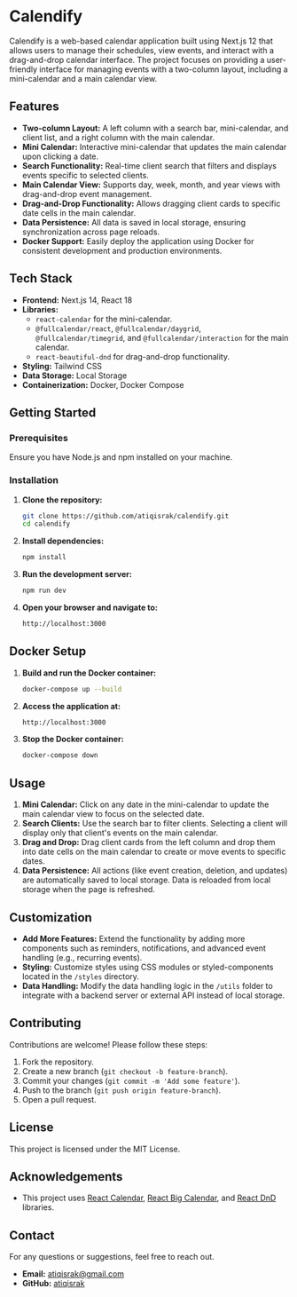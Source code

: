 # Calendify

Calendify is a web-based calendar application built using Next.js 12 that allows users to manage their schedules, view events, and interact with a drag-and-drop calendar interface. The project focuses on providing a user-friendly interface for managing events with a two-column layout, including a mini-calendar and a main calendar view.

## Features

- **Two-column Layout:** A left column with a search bar, mini-calendar, and client list, and a right column with the main calendar.
- **Mini Calendar:** Interactive mini-calendar that updates the main calendar upon clicking a date.
- **Search Functionality:** Real-time client search that filters and displays events specific to selected clients.
- **Main Calendar View:** Supports day, week, month, and year views with drag-and-drop event management.
- **Drag-and-Drop Functionality:** Allows dragging client cards to specific date cells in the main calendar.
- **Data Persistence:** All data is saved in local storage, ensuring synchronization across page reloads.
- **Docker Support:** Easily deploy the application using Docker for consistent development and production environments.

## Tech Stack

- **Frontend:** Next.js 14, React 18
- **Libraries:**
  - `react-calendar` for the mini-calendar.
  - `@fullcalendar/react`, `@fullcalendar/daygrid`, `@fullcalendar/timegrid`, and `@fullcalendar/interaction` for the main calendar.
  - `react-beautiful-dnd` for drag-and-drop functionality.
- **Styling:** Tailwind CSS
- **Data Storage:** Local Storage
- **Containerization:** Docker, Docker Compose

## Getting Started

### Prerequisites

Ensure you have Node.js and npm installed on your machine.

### Installation

1. **Clone the repository:**
   ```bash
   git clone https://github.com/atiqisrak/calendify.git
   cd calendify
   ```
2. **Install dependencies:**
   ```bash
   npm install
   ```
3. **Run the development server:**
   ```bash
   npm run dev
   ```
4. **Open your browser and navigate to:**
   ```bash
   http://localhost:3000
   ```

## Docker Setup

1. **Build and run the Docker container:**
   ```bash
   docker-compose up --build
   ```
2. **Access the application at:**
   ```bash
   http://localhost:3000
   ```
3. **Stop the Docker container:**
   ```bash
   docker-compose down
   ```

## Usage

1. **Mini Calendar:** Click on any date in the mini-calendar to update the main calendar view to focus on the selected date.
2. **Search Clients:** Use the search bar to filter clients. Selecting a client will display only that client's events on the main calendar.
3. **Drag and Drop:** Drag client cards from the left column and drop them into date cells on the main calendar to create or move events to specific dates.
4. **Data Persistence:** All actions (like event creation, deletion, and updates) are automatically saved to local storage. Data is reloaded from local storage when the page is refreshed.

## Customization

- **Add More Features:** Extend the functionality by adding more components such as reminders, notifications, and advanced event handling (e.g., recurring events).
- **Styling:** Customize styles using CSS modules or styled-components located in the `/styles` directory.
- **Data Handling:** Modify the data handling logic in the `/utils` folder to integrate with a backend server or external API instead of local storage.

## Contributing

Contributions are welcome! Please follow these steps:

1. Fork the repository.
2. Create a new branch (`git checkout -b feature-branch`).
3. Commit your changes (`git commit -m 'Add some feature'`).
4. Push to the branch (`git push origin feature-branch`).
5. Open a pull request.

## License

This project is licensed under the MIT License.

## Acknowledgements

- This project uses [React Calendar](https://www.npmjs.com/package/react-calendar), [React Big Calendar](https://www.npmjs.com/package/react-big-calendar), and [React DnD](https://react-dnd.github.io/react-dnd/) libraries.

## Contact

For any questions or suggestions, feel free to reach out.

- **Email:** atiqisrak@gmail.com
- **GitHub:** [atiqisrak](https://github.com/atiqisrak)

